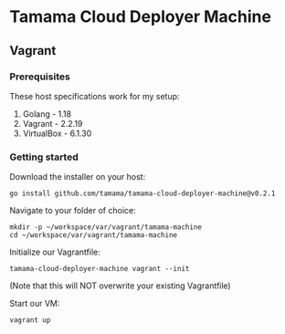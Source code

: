 # Tamama Cloud Deployer Machine

## Vagrant

### Prerequisites

These host specifications work for my setup:
1. Golang - 1.18
2. Vagrant - 2.2.19
3. VirtualBox - 6.1.30

### Getting started


Download the installer on your host:
```
go install github.com/tamama/tamama-cloud-deployer-machine@v0.2.1
```

Navigate to your folder of choice:
```
mkdir -p ~/workspace/var/vagrant/tamama-machine
cd ~/workspace/var/vagrant/tamama-machine
```

Initialize our Vagrantfile:  
```
tamama-cloud-deployer-machine vagrant --init
```
(Note that this will NOT overwrite your existing Vagrantfile)

Start our VM:
```
vagrant up
```

